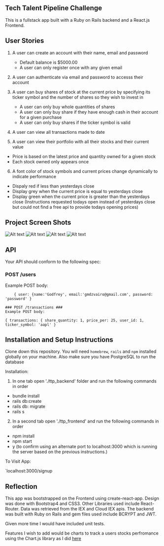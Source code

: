 ## Tech Talent Pipeline Challenge

This is a fullstack app built with a Ruby on Rails backend and a React.js Frontend.

## User Stories

1. A user can create an account with their name, email and password
   * Default balance is $5000.00
   * A user can only register once with any given email

2. A user can authenticate via email and password to accesss their account 

3. A user can buy shares of stock at the current price by specifying its ticker symbol and the number of shares so they wish to invest in 
   * A user can only buy whole quantities of shares 
   * A user can only buy share if they have enough cash in their account for a given purchase 
   * A user can only buy shares if the ticker symbol is valid 

4. A user can view all transactions made to date 

5. A user can view their portfolio with all their stocks and their current value
  * Price is based on the latest price and quantity owned for a given stock 
  * Each stock owned only appears once 

6. A font color of stock symbols and current prices change dynamically to indicate performance
  * Dispaly red if less than yesterdays close 
  * Display grey when the current price is equal to yesterdays close
  * Display green when the current price is greater than the yesterdays close 
  (Instructions requested todays open instead of yesterdays close but could not find a free api to provide todays opening prices)


## Project Screen Shots  

![Alt text](https://user-images.githubusercontent.com/29901283/87977025-07a23000-ca9c-11ea-9042-6189407aabc5.png)
![Alt text](https://user-images.githubusercontent.com/29901283/87977044-0ffa6b00-ca9c-11ea-977f-9dddf1b97019.png)
![Alt text](https://user-images.githubusercontent.com/29901283/87977068-1852a600-ca9c-11ea-8da3-d15563b78b12.png)
![Alt text](https://user-images.githubusercontent.com/29901283/87977089-1e488700-ca9c-11ea-922d-0de9ac8575c2.png)


## API

Your API should conform to the following spec:

### POST /users ###
Example POST body:
```
    { user: {name:'Godfrey', email:'gmdzvairo@gmail.com', password: 'password' }
    
### POST /transactions ###
Example POST body:
```
    { transactions: { share_quantity: 1, price_per: 25, user_id: 1, ticker_symbol: 'aapl' }

## Installation and Setup Instructions

Clone down this repository. You will need `homebrew`, `rails` and `npm` installed globally on your machine. Also make sure you have PostgreSQL to run the database

Installation:

1. In one tab open './ttp_backend' folder and run the following commands in order
 * bundle install
 * rails db:create
 * rails db: migrate
 * rails s

2. In a second tab open './ttp_frontend' and run the following commands in order
  * npm install
  * npm start
  * y (to confirm using an alternate port to localhost:3000 which is running the server based on the previous instructions.)

To Visit App:

`localhost:3000/signup  

## Reflection

This app was bootstrapped on the Frontend using create-react-app. Design was done with Bootstrap4 and CSS3. Other Libraries used include React-Router. Data was retrieved from the IEX and Cloud IEX apis.
The backend was built with Ruby on Rails and gem files used include BCRYPT and JWT.

Given more time I would have included unit tests.

Features I wish to add would be charts to track a users stocks perfromance using the Chart.js library as I did [here](https://github.com/Kudzanayi-Dzvairo/covid-tracker-react)
